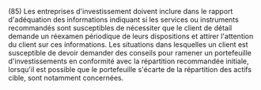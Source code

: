 (85) Les entreprises d'investissement doivent inclure dans le rapport d'adéquation des informations indiquant si les services ou instruments recommandés sont susceptibles de nécessiter que le client de détail demande un réexamen périodique de leurs dispositions et attirer l'attention du client sur ces informations. Les situations dans lesquelles un client est susceptible de devoir demander des conseils pour ramener un portefeuille d'investissements en conformité avec la répartition recommandée initiale, lorsqu'il est possible que le portefeuille s'écarte de la répartition des actifs cible, sont notamment concernées.